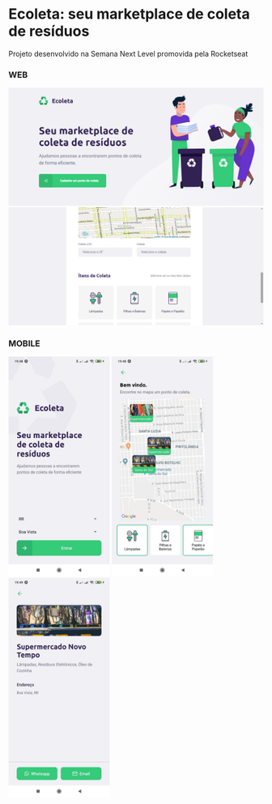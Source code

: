 # Ecoleta: seu marketplace de coleta de resíduos
Projeto desenvolvido na Semana Next Level promovida pela Rocketseat

### WEB
<img src="/readme/WEB_HOME.png" width="600" alt="Tela Home - Projeto WEB"/>

<img src="/readme/WEB_CREATE_POINT.png" width="600" alt="Tela de cadastro de pontos de coleta - Projeto WEB" />



### MOBILE
<img src="/readme/MOBILE_HOME.jpg" width="200" alt="Tela Home - Projeto MOBILE"/>    <img src="/readme/MOBILE_POINTS.jpg" width="200" alt="Listagem de pontos de coleta - Projeto MOBILE"/>    <img src="/readme/MOBILE_DETAILS.jpg" width="200" alt="Detalhes do ponto de coleta - Projeto MOBILE"/>

